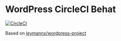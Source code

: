 # WordPress CircleCI Behat

[![CircleCI](https://circleci.com/gh/leymannx/wordpress-circleci-behat/tree/master.svg?style=svg)](https://circleci.com/gh/leymannx/wordpress-circleci-behat/tree/master)

Based on [leymannx/wordpress-project](https://github.com/leymannx/wordpress-project)
